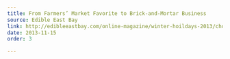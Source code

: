 ```yaml
---
title: From Farmers’ Market Favorite to Brick-and-Mortar Business
source: Edible East Bay
link: http://edibleeastbay.com/online-magazine/winter-hoildays-2013/cholita-linda/
date: 2013-11-15
order: 3

---
```

